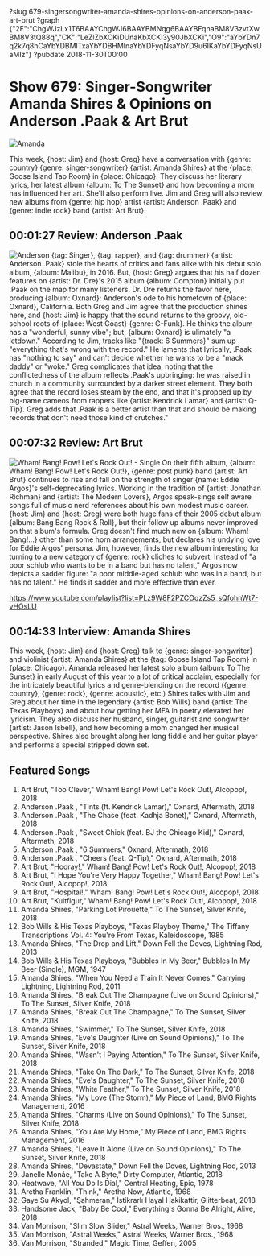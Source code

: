 ?slug 679-singersongwriter-amanda-shires-opinions-on-anderson-paak-art-brut
?graph {"2F":"ChgWJzLx1T6BAAYChgWJ6BAAYBMNqg6BAAYBFqnaBM8V3zvtXwBM8V3tQ88q","CK":"LeZlZbXCKiDUnaKbXCKi3y90JbXCKi","O9":"aYbYDn7q2k7q8hCaYbYDBMlTxaYbYDBHMInaYbYDFyqNsaYbYD9u6IKaYbYDFyqNsUaMIz"}
?pubdate 2018-11-30T00:00

# Show 679: Singer-Songwriter Amanda Shires & Opinions on Anderson .Paak & Art Brut

![Amanda](https://static.soundopinions.org/images/2018/amanda_shires.jpg)

This week, {host: Jim} and {host: Greg} have a conversation with {genre: country} {genre: singer-songwriter} {artist: Amanda Shires} at the {place: Goose Island Tap Room} in {place: Chicago}. They discuss her literary lyrics, her latest album {album: To The Sunset} and how becoming a mom has influenced her art. She'll also perform live. Jim and Greg will also review new albums from {genre: hip hop} artist {artist: Anderson .Paak} and {genre: indie rock} band {artist: Art Brut}.


## 00:01:27 Review: Anderson .Paak
![Anderson](https://static.soundopinions.org/assets/679/2F0.jpg)
{tag: Singer}, {tag: rapper}, and {tag: drummer} {artist: Anderson .Paak} stole the hearts of critics and fans alike with his debut solo album, {album: Malibu}, in 2016. But, {host: Greg} argues that his half dozen features on {artist: Dr. Dre}'s 2015 album {album: Compton} initially put .Paak on the map for many listeners. Dr. Dre returns the favor here, producing {album: Oxnard}: Anderson's ode to his hometown of {place: Oxnard}, California. Both Greg and Jim agree that the production shines here, and {host: Jim} is happy that the sound returns to the groovy, old-school roots of {place: West Coast} {genre: G-Funk}. He thinks the album has a "wonderful, sunny vibe"; but, {album: Oxnard} is ulimately "a letdown." According to Jim, tracks like "{track: 6 Summers}" sum up "everything that's wrong with the record." He laments that lyrically, .Paak has "nothing to say" and can't decide whether he wants to be a "mack daddy" or "woke." Greg complicates that idea, noting that the conflictedness of the album reflects .Paak's upbringing: he was raised in church in a community surrounded by a darker street element. They both agree that the record loses steam by the end, and that it's propped up by big-name cameos from rappers like {artist: Kendrick Lamar} and {artist: Q-Tip}. Greg adds that .Paak is a better artist than that and should be making records that don't need those kind of crutches."

## 00:07:32 Review: Art Brut
![Wham! Bang! Pow! Let's Rock Out! - Single](https://static.soundopinions.org/assets/679/CK0.jpg)
On their fifth album, {album: Wham! Bang! Pow! Let's Rock Out!}, {genre: post punk} band {artist: Art Brut} continues to rise and fall on the strength of singer {name: Eddie Argos}'s self-deprecating lyrics. Working in the tradition of {artist: Jonathan Richman} and {artist: The Modern Lovers}, Argos speak-sings self aware songs full of music nerd references about his own modest music career. {host: Jim} and {host: Greg} were both huge fans of their 2005 debut album {album: Bang Bang Rock & Roll}, but their follow up albums never improved on that album's formula. Greg doesn't find much new on {album: Wham! Bang!...} other than some horn arrangements, but declares his undying love for Eddie Argos' persona. Jim, however, finds the new album interesting for turning to a new category of {genre: rock} cliches to subvert. Instead of "a poor schlub who wants to be in a band but has no talent," Argos now depicts a sadder figure: "a poor middle-aged schlub who was in a band, but has no talent." He finds it sadder and more effective than ever. 


https://www.youtube.com/playlist?list=PLz9W8F2PZCOqzZs5_sQfohnWt7-vHOsLU
## 00:14:33 Interview: Amanda Shires
This week, {host: Jim} and {host: Greg} talk to {genre: singer-songwriter} and violinist {artist: Amanda Shires} at the {tag: Goose Island Tap Room} in {place: Chicago}. Amanda released her latest solo album {album: To The Sunset} in early August of this year to a lot of critical acclaim, especially for the intricately beautiful lyrics and genre-blending on the record ({genre: country}, {genre: rock}, {genre: acoustic}, etc.) Shires talks with Jim and Greg about her time in the legendary {artist: Bob Wills} band {artist: The Texas Playboys} and about how getting her MFA in poetry elevated her lyricism. They also discuss her husband, singer, guitarist and songwriter {artist: Jason Isbell}, and how becoming a mom changed her musical perspective. Shires also brought along her long fiddle and her guitar player and performs a special stripped down set. 

## Featured Songs
1. Art Brut, "Too Clever," Wham! Bang! Pow! Let's Rock Out!, Alcopop!, 2018
1. Anderson .Paak , "Tints (ft. Kendrick Lamar)," Oxnard, Aftermath, 2018
1. Anderson .Paak , "The Chase (feat. Kadhja Bonet)," Oxnard, Aftermath, 2018
1. Anderson .Paak , "Sweet Chick (feat. BJ the Chicago Kid)," Oxnard, Aftermath, 2018
1. Anderson .Paak , "6 Summers," Oxnard, Aftermath, 2018
1. Anderson .Paak , "Cheers (feat. Q-Tip)," Oxnard, Aftermath, 2018
1. Art Brut, "Hooray!," Wham! Bang! Pow! Let's Rock Out!, Alcopop!, 2018
1. Art Brut, "I Hope You're Very Happy Together," Wham! Bang! Pow! Let's Rock Out!, Alcopop!, 2018
1. Art Brut, "Hospital!," Wham! Bang! Pow! Let's Rock Out!, Alcopop!, 2018
1. Art Brut, "Kultfigur," Wham! Bang! Pow! Let's Rock Out!, Alcopop!, 2018
1. Amanda Shires, "Parking Lot Pirouette," To The Sunset, Silver Knife, 2018
1. Bob Wills & His Texas Playboys, "Texas Playboy Theme," The Tiffany Transcriptions Vol. 4: You're From Texas, Kaleidoscope, 1985
1. Amanda Shires, "The Drop and Lift," Down Fell the Doves, Lightning Rod, 2013
1. Bob Wills & His Texas Playboys, "Bubbles In My Beer," Bubbles In My Beer (Single), MGM, 1947
1. Amanda Shires, "When You Need a Train It Never Comes," Carrying Lightning, Lightning Rod, 2011
1. Amanda Shires, "Break Out The Champagne (Live on Sound Opinions)," To The Sunset, Silver Knife, 2018
1. Amanda Shires, "Break Out The Champagne," To The Sunset, Silver Knife, 2018
1. Amanda Shires, "Swimmer," To The Sunset, Silver Knife, 2018
1. Amanda Shires, "Eve's Daughter (Live on Sound Opinions)," To The Sunset, Silver Knife, 2018
1. Amanda Shires, "Wasn't I Paying Attention," To The Sunset, Silver Knife, 2018
1. Amanda Shires, "Take On The Dark," To The Sunset, Silver Knife, 2018
1. Amanda Shires, "Eve's Daughter," To The Sunset, Silver Knife, 2018
1. Amanda Shires, "White Feather," To The Sunset, Silver Knife, 2018
1. Amanda Shires, "My Love (The Storm)," My Piece of Land, BMG Rights Management, 2016
1. Amanda Shires, "Charms (Live on Sound Opinions)," To The Sunset, Silver Knife, 2018
1. Amanda Shires, "You Are My Home," My Piece of Land, BMG Rights Management, 2016
1. Amanda Shires, "Leave It Alone (Live on Sound Opinions)," To The Sunset, Silver Knife, 2018
1. Amanda Shires, "Devastate," Down Fell the Doves, Lightning Rod, 2013
1. Janelle Monáe, "Take A Byte," Dirty Computer, Atlantic, 2018
1. Heatwave, "All You Do Is Dial," Central Heating, Epic, 1978
1. Aretha Franklin, "Think," Aretha Now, Atlantic, 1968
1. Gaye Su Akyol, "Şahmeran," İstikrarlı Hayal Hakikattir, Glitterbeat, 2018
1. Handsome Jack, "Baby Be Cool," Everything's Gonna Be Alright, Alive, 2018
1. Van Morrison, "Slim Slow Slider," Astral Weeks, Warner Bros., 1968
1. Van Morrison, "Astral Weeks," Astral Weeks, Warner Bros., 1968
1. Van Morrison, "Stranded," Magic Time, Geffen, 2005
